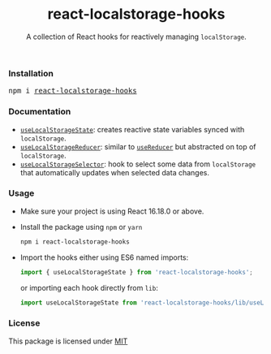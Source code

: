 <div align="center">
  <h1>
    react-localstorage-hooks
  </h1>
  <p>
    A collection of React hooks for reactively managing <code>localStorage</code>.
  </p>
  <br />
</div>


### Installation
<pre>
npm i <a href="https://www.npmjs.com/package/react-localstorage-hooks">react-localstorage-hooks</a>
</pre>


### Documentation
- [`useLocalStorageState`](./src/useLocalStorageState/): creates reactive state variables synced with `localStorage`.
- [`useLocalStorageReducer`](./src/useLocalStorageReducer/): similar to [`useReducer`](https://reactjs.org/docs/hooks-reference.html#usereducer) but abstracted on top of `localStorage`.
- [`useLocalStorageSelector`](./src/useLocalStorageSelector/): hook to select some data from `localStorage` that automatically updates when selected data changes.

### Usage
- Make sure your project is using React 16.18.0 or above.

- Install the package using `npm` or `yarn`  
  ```bash
  npm i react-localstorage-hooks
  ```

- Import the hooks either using ES6 named imports:  
  ```js
  import { useLocalStorageState } from 'react-localstorage-hooks';
  ```  
  or importing each hook directly from `lib`:
  ```js
  import useLocalStorageState from 'react-localstorage-hooks/lib/useLocalStorageState/useLocalStorageState';
  ```
  
### License
This package is licensed under [MIT](./LICENSE)
